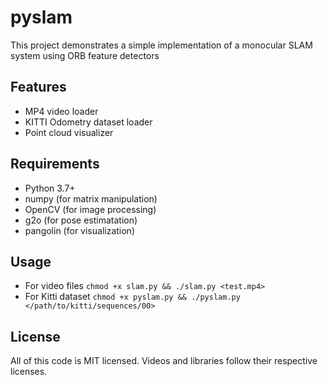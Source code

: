 # pyslam

This project demonstrates a simple implementation of a monocular SLAM system using ORB feature detectors

## Features
- MP4 video loader
- KITTI Odometry dataset loader
- Point cloud visualizer

## Requirements
- Python 3.7+
- numpy (for matrix manipulation)
- OpenCV (for image processing)
- g2o (for pose estimatation)
- pangolin (for visualization)

## Usage
- For video files `chmod +x slam.py && ./slam.py <test.mp4>`
- For Kitti dataset `chmod +x pyslam.py && ./pyslam.py </path/to/kitti/sequences/00>`

## License 
All of this code is MIT licensed. Videos and libraries follow their respective licenses.
